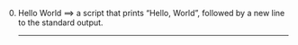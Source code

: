 0. Hello World ==> a script that prints “Hello, World”, followed by a new line to the standard output.<hr>
